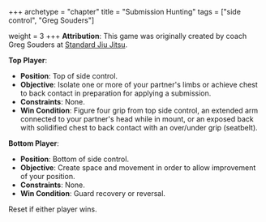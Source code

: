 +++
archetype = "chapter"
title = "Submission Hunting"
tags = ["side control", "Greg Souders"]

weight = 3
+++
**Attribution**: This game was originally created by coach Greg Souders at [Standard Jiu Jitsu](https://standardjiujitsu.com).


**Top Player**:
  * **Position**: Top of side control.
  * **Objective**: Isolate one or more of your partner's limbs or achieve chest to back contact in preparation for applying a submission.
  * **Constraints**: None.
  * **Win Condition**: Figure four grip from top side control, an extended arm connected to your partner's head while in mount, or an exposed back with solidified chest to back contact with an over/under grip (seatbelt).

**Bottom Player**:
  * **Position**: Bottom of side control.
  * **Objective**: Create space and movement in order to allow improvement of your position.
  * **Constraints**: None.
  * **Win Condition**: Guard recovery or reversal.

Reset if either player wins.